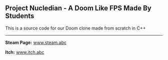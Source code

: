 
## Project Nucledian - A Doom Like FPS Made By Students

This is a source code for our Doom clone made from scratch in C++

---

**Steam Page:** www.steam.abc

**Itch:** www.itch.abc

